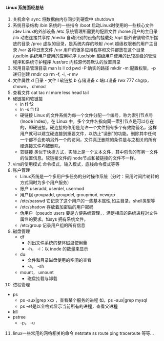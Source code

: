 #### Linux 系统面经总结

1. 关机命令
    sync 将数据由内存同步到硬盘中
    shutdown
2. 系统目录结构
    /bin    系统的一些指令
    /boot   启动Linux时使用的一些核心文件
    /dev    Linux的外部设备
    /etc    系统管理所需要的配置文件
    /home   用户的主目录
    /lib    动态连接共享库
    /media  自动识别的设备的挂载处
    /opt    额外安装软件所摆放的目录
    /proc   虚拟的目录，是系统内存的映射
    /root   超级权限者的用户主目录
    /var    各种日志文件
    /usr    用户的很多应用程序和文件都放在这个目录
    /usr/bin    系统用户使用的应用程序
    /usr/sbin   超级用户使用的比较高级的管理程序和系统守护程序
    /usr/src    内核源代码默认的放置目录
3. 常用目录管理目录
    man
    ls ll
    cd
    pwd -P:确实的路径
    mkdir -m:配置权限，-p递归创建
    rmdir
    cp
    rm -f, -i, -r
    mv
4. 文件属性
    d   目录
    \-  文件
    l   软链接
    b   存储设备
    c   端口设备
    rwx 777
    chgrp， chown， chmod
5. 查看文件
    cat
    tac
    nl
    more
    less
    head
    tail
6. 硬链接和软链接
   - ln f1 f2
   - ln -s f1 f3
   - 硬链接
        Linux 的文件系统为每一个文件分配一个编号，称为索引节点号(Inode Index)。在 Linux 中，多个文件名指向同一索引节点是可以存在的，即硬链接。硬连接的作用是允许一个文件拥有多个有效路径名，这样用户就可以建立硬连接到重要文件，以防止“误删”的功能。删除其中任何一个都不会影响另外一个的访问，文件真正删除的条件是与之相关的所有硬连接文件均被删除。
   - 软链接
        类似于快捷方式，实际上是一个文本文件，其中包含的有另一文件的位置信息。软链接文件的inode节点和被链接的文件不一样。
7. vim的使用模式
    命令模式，输入模式，底线命令模式等等
8. 账户管理
   - Linux系统是一个多用户多任务的分时操作系统（分时：采用时间片轮转的方式同时为多个用户服务）
   - 账户
    useradd, userdel, usermod
   - 用户组
    groupadd, groupdel, groupmod, newgrp
   - /etc/passwd
    它记录了这个用户的一些基本属性,如主目录，shell类型等
   - /etc/shadow
    存放着加密后的用户密码
   - 伪用户（pseudo users
    要是方便系统管理，，满足相应的系统进程对文件属性的要求。如sys 拥有系统文件。
   - /etc/group
    记录用户组的所有信息
9. 磁盘管理
   - df 
     - 列出文件系统的整体磁盘使用量
     - -h， -i：以 inode 的数量来显示
   - du
     - 文件和目录磁盘使用的空间的查看
     - -a， -sh
   - mount， umount
     - 磁盘挂载与卸载
10. 进程管理
   - ps
     - ps -aux|grep xxx ，查看某个服务的进程 如，ps -aux|grep mysql
     - ps -ef是以全格式显示当前所有的进程，查看父进程
   - kill
   - pstree
     - -p， -u 
11. linux一些常用的网络相关的命令
    netstate
    ss
    route
    ping
    traceroute
    等等...
